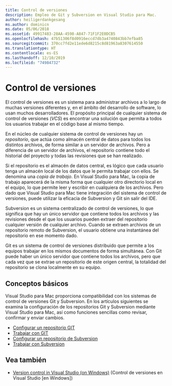```yaml
---
title: Control de versiones
description: Empleo de Git y Subversion en Visual Studio para Mac.
author: heiligerdankgesang
ms.author: dominicn
ms.date: 05/06/2018
ms.assetid: 49917483-28AA-4598-A847-71F1F2E0DCB5
ms.openlocfilehash: 47b51306f8d0916eccd7db3a4740843bb7efba85
ms.sourcegitcommit: 370cc7fd2e11ede6d8215c8d81963a8307614550
ms.translationtype: HT
ms.contentlocale: es-ES
ms.lasthandoff: 12/10/2019
ms.locfileid: "74984732"
---
```

# <a name="version-control"></a>Control de versiones

El control de versiones es un sistema para administrar archivos a lo largo de muchas versiones diferentes y, en el ámbito del desarrollo de software, lo usan muchos desarrolladores. El propósito principal de cualquier sistema de control de versiones (_VCS_) es encontrar una solución que permita a todos los usuarios trabajar en el código base al mismo tiempo.

En el núcleo de cualquier sistema de control de versiones hay un _repositorio_, que actúa como almacén central de datos para todos los distintos archivos, de forma similar a un servidor de archivos. Pero a diferencia de un servidor de archivos, el repositorio contiene todo el historial del proyecto y todas las revisiones que se han realizado.

Si el repositorio es el almacén de datos central, es lógico que cada usuario tenga un almacén local de los datos que le permita trabajar con ellos. Se denomina una _copia de trabajo_. En Visual Studio para Mac, la copia de trabajo aparecerá de la misma forma que cualquier otro directorio local en el equipo, lo que permite leer y escribir en cualquiera de los archivos. Pero dado que Visual Studio para Mac tiene integración del sistema de control de versiones, puede utilizar la eficacia de Subversion y Git sin salir del IDE.

Subversion es un sistema centralizado de control de versiones, lo que significa que hay un único servidor que contiene todos los archivos y las revisiones desde el que los usuarios pueden extraer del repositorio cualquier versión de cualquier archivo. Cuando se extraen archivos de un repositorio remoto de Subversion, el usuario obtiene una instantánea del repositorio en ese momento dado.

Git es un sistema de control de versiones distribuido que permite a los equipos trabajar en los mismos documentos de forma simultánea. Con Git puede haber un único servidor que contiene todos los archivos, pero que cada vez que se extrae un repositorio de este origen central, la totalidad del repositorio se clona localmente en su equipo.

## <a name="basic-concepts"></a>Conceptos básicos

Visual Studio para Mac proporciona compatibilidad con los sistemas de control de versiones Git y Subversion. En los artículos siguientes se examina la configuración de los repositorios Git y Subversion mediante Visual Studio para Mac, así como funciones sencillas como revisar, confirmar y enviar cambios.

* [Configurar un repositorio GIT](set-up-git-repository.md)
* [Trabajar con GIT](working-with-git.md)
* [Configurar un repositorio de Subversion](set-up-subversion-repository.md)
* [Trabajar con Subversion](working-with-subversion.md)

## <a name="see-also"></a>Vea también

* [Version control in Visual Studio (on Windows)](/visualstudio/version-control/) (Control de versiones en Visual Studio [en Windows])